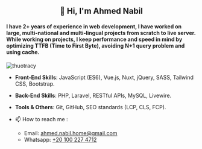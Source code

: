 <h2 align="center">👋 Hi, I'm Ahmed Nabil</h2>

<h4>I have 2+ years of experience in web development, I have worked on large, multi-national and multi-lingual projects from scratch to live server. While working on projects, I keep performance and speed in mind by optimizing TTFB (Time to First Byte), avoiding N+1 query problem and using cache.</h4>

<p align="left"> <img src="https://komarev.com/ghpvc/?username=nobel-512&label=Profile%20views&color=0e75b6&style=flat" alt="thuotracy" " /> </p>

- **Front-End Skills**: JavaScript (ES6), Vue.js, Nuxt, jQuery, SASS, Tailwind CSS, Bootstrap.

- **Back-End Skills**: PHP, Laravel, RESTful APIs, MySQL, Livewire.

- **Tools & Others**: Git, GitHub, SEO standards (LCP, CLS, FCP).

- 📫 How to reach me :
  <!--- LinkedIn: https://www.linkedin.com/in/nobel512-->
  - Email: ahmed.nabil.home@gmail.com
  - Whatsapp: <a href="https://wa.me/+201002274712" target="_blank">+20 100 227 4712</a>
